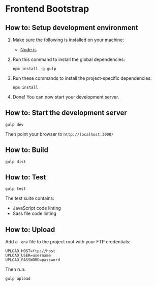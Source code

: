 # Frontend Bootstrap

## How to: Setup development environment
1. Make sure the following is installed on your machine:
    - [Node.js](http://nodejs.org/)
2. Run this command to install the global dependencies:

    ```
    npm install -g gulp
    ```
3. Run these commands to install the project-specific dependencies:

    ```
    npm install
    ```
4. Done! You can now start your development server.

## How to: Start the development server
```
gulp dev
```
Then point your browser to `http://localhost:3000/`

## How to: Build
```
gulp dist
```

## How to: Test
```
gulp test
```
The test suite contains:
- JavaScript code linting
- Sass file code linting

## How to: Upload
Add a `.env` file to the project root with your FTP credentials:
```
UPLOAD_HOST=ftp://host
UPLOAD_USER=username
UPLOAD_PASSWORD=password
```
Then run:
```
gulp upload
```
